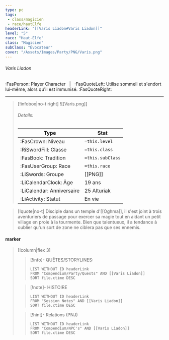 ```yaml
---
type: pc
tags:
 - class/magicien
 - race/hautElfe
headerLink: "[[Varis Liadon#Varis Liadon]]"
level: "5"
race: "Haut-Elfe"
class: "Magicien"
subClass: "Évocateur"
cover: "/Assets/Images/Party/PNG/Varis.png"
---
```


###### Varis Liadon
:FasPerson: Player Character &nbsp; | &nbsp; :FasQuoteLeft: Utilise sommeil et s'endort lui-même, alors qu'il est immunisé. :FasQuoteRight:
___
> [!infobox|no-t right]
> ![[Varis.png]]
> ###### Details:
> | Type | Stat |
> | ---- | ---- |
> | :FasCrown: Niveau   | `=this.level` |
> | :RiSwordFill: Classe |  `=this.class`|
> | :FasBook: Tradition |  `=this.subClass`|
> |  :FasUserGroup: Race |  `=this.race`|
> |  :LiSwords: Groupe |  [[PNG]] |
> |  :LiCalendarClock: Âge | 19 ans |
> |  :LiCalendar: Anniversaire | 25 Alturiak |
> | :LiActivity: Statut | En vie |

> [!quote|no-t]
>  Disciple dans un temple d'[[Oghma]], il s'est joint à trois aventuriers de passage pour exercer sa magie tout en aidant un petit village en proie à la tourmente. Bien que talentueux, il a tendance à oublier qu'un sort de zone ne ciblera pas que ses ennemis.

#### marker
> [!column|flex 3]
>> [!info]- QUÊTES/STORYLINES:
>>```dataview
>>LIST WITHOUT ID headerLink
>>FROM "Compendium/Party/Quests" AND [[Varis Liadon]]
>>SORT file.ctime DESC
>
>>[!note]- HISTOIRE
>>```dataview
>>LIST WITHOUT ID headerLink
>>FROM "Session Notes" AND [[Varis Liadon]]
>>SORT file.ctime DESC
>
>>[!hint]- Relations (PNJ)
>>```dataview
>>LIST WITHOUT ID headerLink
>>FROM "Compendium/NPC's" AND [[Varis Liadon]]
>>SORT file.ctime DESC
>>
```image-layout-masonry-3

```